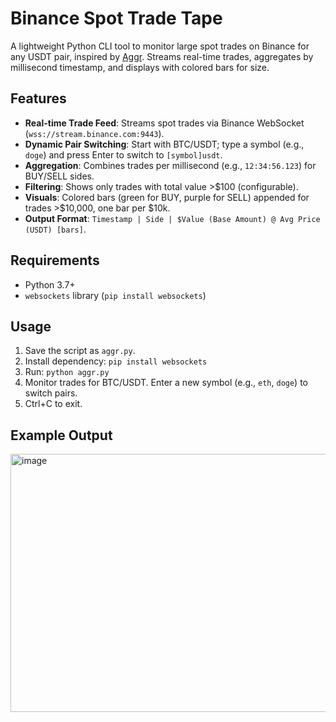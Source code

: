 # Binance Spot Trade Tape

A lightweight Python CLI tool to monitor large spot trades on Binance for any USDT pair, inspired by [Aggr](https://github.com/Tucsky/aggr). Streams real-time trades, aggregates by millisecond timestamp, and displays with colored bars for size.

## Features
- **Real-time Trade Feed**: Streams spot trades via Binance WebSocket (`wss://stream.binance.com:9443`).
- **Dynamic Pair Switching**: Start with BTC/USDT; type a symbol (e.g., `doge`) and press Enter to switch to `[symbol]usdt`.
- **Aggregation**: Combines trades per millisecond (e.g., `12:34:56.123`) for BUY/SELL sides.
- **Filtering**: Shows only trades with total value >$100 (configurable).
- **Visuals**: Colored bars (green for BUY, purple for SELL) appended for trades >$10,000, one bar per $10k.
- **Output Format**: `Timestamp | Side | $Value (Base Amount) @ Avg Price (USDT) [bars]`.

## Requirements
- Python 3.7+
- `websockets` library (`pip install websockets`)

## Usage
1. Save the script as `aggr.py`.
2. Install dependency: `pip install websockets`
3. Run: `python aggr.py`
4. Monitor trades for BTC/USDT. Enter a new symbol (e.g., `eth`, `doge`) to switch pairs.
5. Ctrl+C to exit.

## Example Output


<img width="679" height="413" alt="image" src="https://github.com/user-attachments/assets/e19ae5e7-940e-4e89-86f7-f15976d093bf" />
